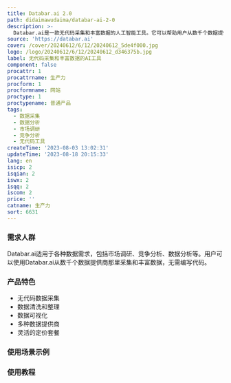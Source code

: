 ```yaml
---
title: Databar.ai 2.0
path: didaimawudaima/databar-ai-2-0
description: >-
  Databar.ai是一款无代码采集和丰富数据的人工智能工具。它可以帮助用户从数千个数据提供商那里收集和丰富数据，无需编写代码。Databar.ai具有强大的功能，包括数据采集、数据清洗、数据整理和数据可视化等。它的优势在于简化了数据采集的流程，让用户可以轻松获取所需的数据。Databar.ai的定价根据用户的需求而定，可以根据不同的功能和使用场景选择不同的套餐。它适用于各种数据需求，如市场调研、竞争分析、数据分析等。
source: 'https://databar.ai'
cover: /cover/20240612/6/12/20240612_5de4f000.jpg
logo: /logo/20240612/6/12/20240612_d346375b.jpg
label: 无代码采集和丰富数据的AI工具
component: false
procattr: 1
procattrname: 生产力
procform: 1
procformname: 网站
proctype: 1
proctypename: 普通产品
tags:
  - 数据采集
  - 数据分析
  - 市场调研
  - 竞争分析
  - 无代码工具
createTime: '2023-08-03 13:02:31'
updateTime: '2023-08-18 20:15:33'
lang: en
isicp: 2
isqian: 2
iswx: 2
isqq: 2
iscom: 2
price: ''
catname: 生产力
sort: 6631
---
```




### 需求人群
Databar.ai适用于各种数据需求，包括市场调研、竞争分析、数据分析等。用户可以使用Databar.ai从数千个数据提供商那里采集和丰富数据，无需编写代码。

### 产品特色
- 无代码数据采集
- 数据清洗和整理
- 数据可视化
- 多种数据提供商
- 灵活的定价套餐

### 使用场景示例


### 使用教程


  
